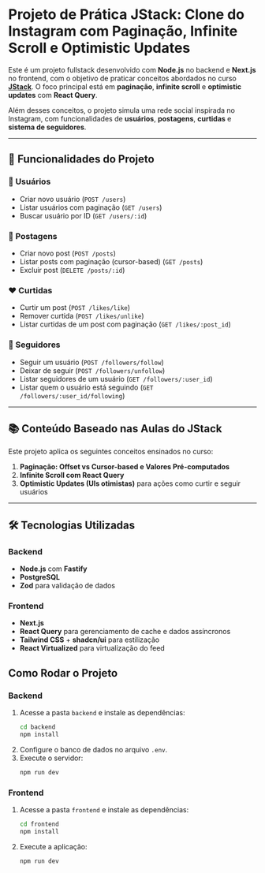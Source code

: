 # Projeto de Prática JStack: Clone do Instagram com Paginação, Infinite Scroll e Optimistic Updates

Este é um projeto fullstack desenvolvido com **Node.js** no backend e **Next.js** no frontend, com o objetivo de praticar conceitos abordados no curso **[JStack](https://jstack.com.br)**. O foco principal está em **paginação**, **infinite scroll** e **optimistic updates** com **React Query**.

Além desses conceitos, o projeto simula uma rede social inspirada no Instagram, com funcionalidades de **usuários**, **postagens**, **curtidas** e **sistema de seguidores**.

---

## 🔧 Funcionalidades do Projeto

### 👤 Usuários

- Criar novo usuário (`POST /users`)
- Listar usuários com paginação (`GET /users`)
- Buscar usuário por ID (`GET /users/:id`)

### 📸 Postagens

- Criar novo post (`POST /posts`)
- Listar posts com paginação (cursor-based) (`GET /posts`)
- Excluir post (`DELETE /posts/:id`)

### ❤️ Curtidas

- Curtir um post (`POST /likes/like`)
- Remover curtida (`POST /likes/unlike`)
- Listar curtidas de um post com paginação (`GET /likes/:post_id`)

### 👥 Seguidores

- Seguir um usuário (`POST /followers/follow`)
- Deixar de seguir (`POST /followers/unfollow`)
- Listar seguidores de um usuário (`GET /followers/:user_id`)
- Listar quem o usuário está seguindo (`GET /followers/:user_id/following`)

---

## 📚 Conteúdo Baseado nas Aulas do JStack

Este projeto aplica os seguintes conceitos ensinados no curso:

1. **Paginação: Offset vs Cursor-based e Valores Pré-computados**
2. **Infinite Scroll com React Query**
3. **Optimistic Updates (UIs otimistas)** para ações como curtir e seguir usuários

---

## 🛠️ Tecnologias Utilizadas

### Backend

- **Node.js** com **Fastify**
- **PostgreSQL**
- **Zod** para validação de dados

### Frontend

- **Next.js**
- **React Query** para gerenciamento de cache e dados assíncronos
- **Tailwind CSS** + **shadcn/ui** para estilização
- **React Virtualized** para virtualização do feed

## Como Rodar o Projeto

### Backend

1. Acesse a pasta `backend` e instale as dependências:
   ```sh
   cd backend
   npm install
   ```
2. Configure o banco de dados no arquivo `.env`.
3. Execute o servidor:
   ```sh
   npm run dev
   ```

### Frontend

1. Acesse a pasta `frontend` e instale as dependências:
   ```sh
   cd frontend
   npm install
   ```
2. Execute a aplicação:
   ```sh
   npm run dev
   ```
